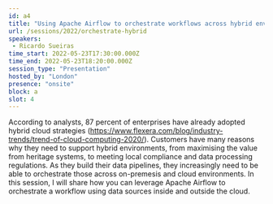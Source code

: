 ```yaml
---
id: a4
title: "Using Apache Airflow to orchestrate workflows across hybrid environments"
url: /sessions/2022/orchestrate-hybrid
speakers:
 - Ricardo Sueiras
time_start: 2022-05-23T17:30:00.000Z
time_end: 2022-05-23T18:20:00.000Z
session_type: "Presentation"
hosted_by: "London"
presence: "onsite"
block: a
slot: 4
---
```


According to analysts, 87 percent of enterprises have already adopted hybrid cloud strategies (https://www.flexera.com/blog/industry-trends/trend-of-cloud-computing-2020/). Customers have many reasons why they need to support hybrid environments, from maximising the value from heritage systems, to meeting local compliance and data processing regulations. As they build their data pipelines, they increasingly need to be able to orchestrate those across on-premesis and cloud environments. In this session, I will share how you can leverage Apache Airflow to orchestrate a workflow using data sources inside and outside the cloud.